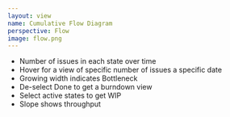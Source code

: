```yaml
---
layout: view
name: Cumulative Flow Diagram
perspective: Flow
image: flow.png
---
```

<ul>
  <li>Number of issues in each state over time</li>
  <li>Hover for a view of specific number of issues a specific date</li>
  <li>Growing width indicates Bottleneck</li>
  <li>De-select Done to get a burndown view</li>
  <li>Select active states to get WIP</li>
  <li>Slope shows throughput</li>
</ul>
